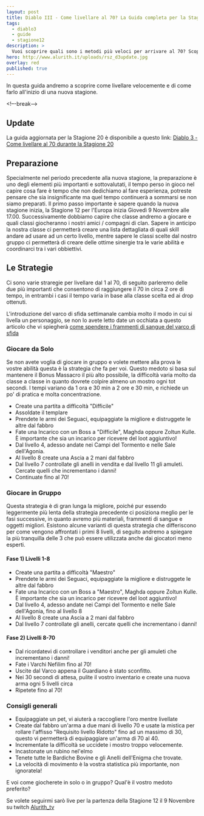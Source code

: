 ```yaml
---
layout: post
title: Diablo III - Come livellare al 70? La Guida completa per la Stagione 12
tags:
  - diablo3
  - guide
  - stagione12
description: >
  Vuoi scoprire quali sono i metodi più veloci per arrivare al 70? Scopri i segreti che i top player usano per arrivare al 70 velocemente. 
hero: http://www.alurith.it/uploads/rsz_d3update.jpg
overlay: red
published: true
---
```

In questa guida andremo a scoprire come livellare velocemente e di come farlo all'inizio di una nuova stagione.


<!–-break-–>

## Update
La guida aggiornata per la Stagione 20 è disponibile a questo link: <a href="{{ 'posts/diablo-iii-come-livellare-al-70-stagione-20 | prepend: site.baseurl }}">Diablo 3 - Come livellare al 70 durante la Stagione 20</a>

## Preparazione

Specialmente nel periodo precedente alla nuova stagione, la preparazione è uno degli elementi più importanti e sottovalutati, il tempo perso in gioco nel capire cosa fare è tempo che non dedichiamo al fare esperienza, potreste pensare che sia insignificante ma quel tempo continuerà a sommarsi se non siamo preparati. Il primo passo importante è sapere quando la nuova stagione inizia, la Stagione 12 per l'Europa inizia Giovedì 9 Novembre alle 17.00.
Successivamente dobbiamo capire che classe andremo a giocare e quali classi giocheranno i nostri amici / compagni di clan. Sapere in anticipo la nostra classe ci permetterà creare una lista dettagliata di quali skill andare ad usare ad un certo livello, mentre sapere le classi scelte dal nostro gruppo ci permetterà di creare delle ottime sinergie tra le varie abilità e coordinarci tra i vari obbiettivi.

## Le Strategie 

Ci sono varie straregie per livellare dal 1 al 70, di seguito parleremo delle due più importanti che consentono di raggiungere il 70 in circa 2 ore di tempo, in entrambi i casi il tempo varia in base alla classe scelta ed ai drop ottenuti.


L'introduzione del varco di sfida settimanale cambia molto il modo in cui si livella un personaggio, se non lo avete letto date un occhiata a questo articolo che vi spiegherà <a href="{{ '/posts/come-spendere-le-bloodshard-stagione-12' | prepend: site.baseurl }}">come spendere i frammenti di sangue del varco di sfida</a>

### Giocare da Solo

Se non avete voglia di giocare in gruppo e volete mettere alla prova le vostre abilità questa è la strategia che fa per voi. Questo medoto si basa sul mantenere il Bonus Massacro il più alto possibile, la difficoltà varia molto da classe a classe in quanto dovrete colpire almeno un mostro ogni tot secondi. I tempi variano da 1 ora e 30 min a 2 ore e 30 min, e richiede un po' di pratica e molta concentrazione.

<ul>
	<li>Create una partita a difficoltà "Difficile"</li>
	<li>Assoldate il templare</li>
	<li>Prendete le armi dei Seguaci, equipaggiate la migliore e distruggete le altre dal fabbro</li>
	<li>Fate una Incarico con un Boss a "Difficile", Maghda oppure Zoltun Kulle. È importante che sia un incarico per ricevere del loot aggiuntivo!</li>
	<li>Dal livello 4, adesso andate nei Campi del Tormento e nelle Sale dell'Agonia.</li>
	<li>Al livello 8 create una Ascia a 2 mani dal fabbro</li>
	<li>Dal livello 7 controllate gli anelli in vendita e dal livello 11 gli amuleti. Cercate quelli che incrementano i danni!</li>
	<li>Continuate fino al 70!</li>
</ul>

### Giocare in Gruppo

Questa strategia è di gran lunga la migliore, poiché pur essendo leggermente più lenta della strategia precedente ci posiziona meglio per le fasi successive, in quanto avremo più materiali, frammenti di sangue e oggetti migliori. Esistono alcune varianti di questa strategia che differiscono per come vengono affrontati i primi 8 livelli, di seguito andremo a spiegare la più tranquilla delle 3 che può essere utilizzata anche dai giocatori meno esperti.

#### Fase 1) Livelli 1-8

<ul>
	<li>Create una partita a difficoltà "Maestro"</li>
	<li>Prendete le armi dei Seguaci, equipaggiate la migliore e distruggete le altre dal fabbro</li>
	<li>Fate una Incarico con un Boss a "Maestro", Maghda oppure Zoltun Kulle. È importante che sia un incarico per ricevere del loot aggiuntivo!</li>
	<li>Dal livello 4, adesso andate nei Campi del Tormento e nelle Sale dell'Agonia, fino al livello 8</li>
	<li>Al livello 8 create una Ascia a 2 mani dal fabbro</li>
	<li>Dal livello 7 controllate gli anelli, cercate quelli che incrementano i danni!</li>
</ul>


#### Fase 2) Livelli 8-70

<ul>
	<li>Dal ricordatevi di controllare i venditori anche per gli amuleti che incrementano i danni!</li>
	<li>Fate i Varchi Nefilim fino al 70!</li>
	<li>Uscite dal Varco appena il Guardiano è stato sconfitto.</li>
	<li>Nei 30 secondi di attesa, pulite il vostro inventario e create una nuova arma ogni 5 livelli circa</li>
	<li>Ripetete fino al 70!</li>
</ul>


### Consigli generali
<ul>
	<li>Equipaggiate un pet, vi aiuterà a raccogliere l'oro mentre livellate</li>
	<li>Create dal fabbro un'arma a due mani di livello 70 e usate la mistica per rollare l'affisso "Requisito livello Ridotto" fino ad un massimo di 30, questo vi permetterà di equipaggiare un'arma di 70 al 40.</li>
	<li>Incrementate la difficoltà se uccidete i mostro troppo velocemente.</li>
	<li>Incastonate un rubino nel'elmo</li>
	<li>Tenete tutte le Bardiche Bovine e gli Anelli dell'Enigma che trovate.</li>
	<li>La velocità di movimento è la vostra statistica più importante, non ignoratela!</li>
</ul>


E voi come giocherete in solo o in gruppo? Qual'è il vostro medoto preferito?

Se volete seguirmi sarò live per la partenza della Stagione 12 il 9 Novembre su twitch <a href="https://www.twitch.tv/alurith_tv">Alurith_tv</a>
